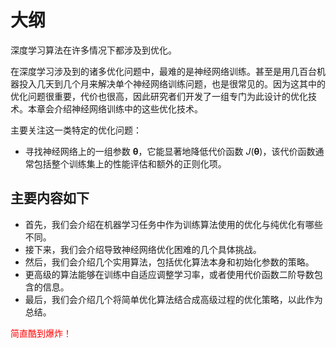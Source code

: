 
# 大纲


深度学习算法在许多情况下都涉及到优化。

在深度学习涉及到的诸多优化问题中，最难的是神经网络训练。甚至是用几百台机器投入几天到几个月来解决单个神经网络训练问题，也是很常见的。因为这其中的优化问题很重要，代价也很高，因此研究者们开发了一组专门为此设计的优化技术。本章会介绍神经网络训练中的这些优化技术。


主要关注这一类特定的优化问题：

- 寻找神经网络上的一组参数 $\boldsymbol \theta$，它能显著地降低代价函数 $J(\boldsymbol \theta)$，该代价函数通常包括整个训练集上的性能评估和额外的正则化项。

## 主要内容如下

- 首先，我们会介绍在机器学习任务中作为训练算法使用的优化与纯优化有哪些不同。
- 接下来，我们会介绍导致神经网络优化困难的几个具体挑战。
- 然后，我们会介绍几个实用算法，包括优化算法本身和初始化参数的策略。
- 更高级的算法能够在训练中自适应调整学习率，或者使用代价函数二阶导数包含的信息。
- 最后，我们会介绍几个将简单优化算法结合成高级过程的优化策略，以此作为总结。

<span style="color:red;">简直酷到爆炸！</span>
